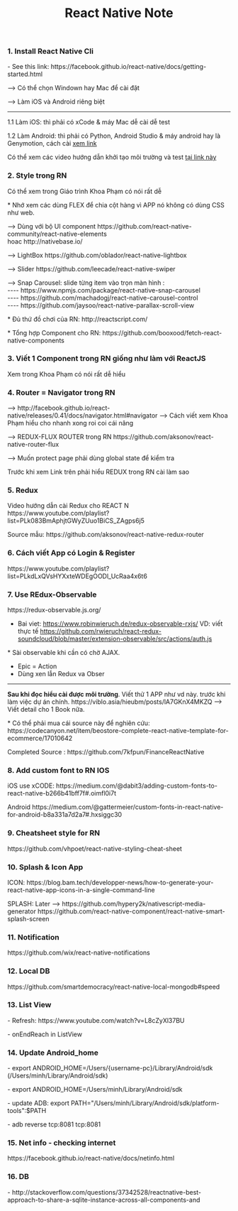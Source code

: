 <h1 align='center'>React Native Note</h1>
<br />
<h3>1. Install React Native Cli</h3>
<p>- See this link: https://facebook.github.io/react-native/docs/getting-started.html</p>
<p>--> Có thể chọn Windown hay Mac để cài đặt</p>
<p>--> Làm iOS và Android riêng biệt</p>
<hr />
<p>1.1 Làm iOS: thì phải có xCode & máy Mac dễ cài dễ test</p>
<p>1.2 Làm Android: thì phải có Python, Android Studio & máy android hay là Genymotion, cách cài <a href="https://hocthietkeweb.net.vn/huong-dan-cai-dat-may-ao-genymotion-de-test-ung-dung-android.html">xem link</a></p>
<p>Có thể xem các video hướng dẫn khởi tạo môi trường và test 
<a href="https://www.youtube.com/playlist?list=PLzrVYRai0riQsPYaBX-aNz8YCmtDsg17A">tại link này</a></p>
<h3>2. Style trong RN</h3>
<p>Có thể xem trong Giáo trình Khoa Phạm có nói rất dễ</p>
<p>* Nhớ xem các dùng FLEX để chia cột hàng vì APP nó không có dùng CSS như web.</p>
<p>--> Dùng với bộ UI component https://github.com/react-native-community/react-native-elements
<br /> hoac http://nativebase.io/ </p>
<p>--> LightBox https://github.com/oblador/react-native-lightbox </p>
<p>--> Slider https://github.com/leecade/react-native-swiper</p>
<p>--> Snap Carousel: slide từng item vào trọn màn hình : 
<br />---- https://www.npmjs.com/package/react-native-snap-carousel 
<br />---- https://github.com/machadogj/react-native-carousel-control
<br />---- https://github.com/jaysoo/react-native-parallax-scroll-view
</p>

<p>* Đủ thứ đồ chơi của RN: http://reactscript.com/</p>
<p>* Tổng hợp Component cho RN: https://github.com/booxood/fetch-react-native-components</p>

<h3>3. Viết 1 Component trong RN giống như làm với ReactJS</h3>
<p>Xem trong Khoa Phạm có nói rất dễ hiểu</p>
<h3>4. Router = Navigator trong RN</h3>
--> http://facebook.github.io/react-native/releases/0.41/docs/navigator.html#navigator
--> Cách viết xem Khoa Phạm hiểu cho nhanh xong roi coi cái nâng 
<p>--> REDUX-FLUX ROUTER trong RN https://github.com/aksonov/react-native-router-flux</p>
<p>--> Muốn protect page phải dùng global state để kiểm tra</p>
<p> Trước khi xem Link trên phải hiểu REDUX trong RN cài làm sao</p>
<h3>5. Redux </h3>
<p>Video hướng dẫn cài Redux cho REACT N https://www.youtube.com/playlist?list=PLk083BmAphjtGWyZUuo1BiCS_ZAgps6j5 </p>
<p>Source mẫu: https://github.com/aksonov/react-native-redux-router</p>
<h3>6. Cách viết App có Login & Register</h3>
https://www.youtube.com/playlist?list=PLkdLxQVsHYXxteWDEgOODl_UcRaa4x6t6
<h3>7. Use REdux-Observable</h3>
https://redux-observable.js.org/

- Bai viet: https://www.robinwieruch.de/redux-observable-rxjs/
VD: viết thực tế https://github.com/rwieruch/react-redux-soundcloud/blob/master/extension-observable/src/actions/auth.js 
<p>* Sài observable khi cần có chờ AJAX. </p>
<ul>
<li>Epic = Action </li>
<li> Dùng xen lẫn Redux va Obser</li>
</ul>
<hr />
<b style="color: 'red'">Sau khi đọc hiểu cài được môi trường</b>. Viết thử 1 APP như vd này. trước khi làm việc dự án chính.
https://viblo.asia/hieubm/posts/lA7GKnX4MKZQ
--> Viết detail cho 1 Book nữa. 
<p>* Có thể phải mua cái source này để nghiên cứu: https://codecanyon.net/item/beostore-complete-react-native-template-for-ecommerce/17010642</p>
<p>Completed Source : https://github.com/7kfpun/FinanceReactNative </p>

<h3>8. Add custom font to RN IOS</h3>
<p>iOS use xCODE: https://medium.com/@dabit3/adding-custom-fonts-to-react-native-b266b41bff7f#.oimfl0i7t</p>
<p>Android https://medium.com/@gattermeier/custom-fonts-in-react-native-for-android-b8a331a7d2a7#.hxsiggc30</p>

<h3>9. Cheatsheet style for RN</h3>
<p>https://github.com/vhpoet/react-native-styling-cheat-sheet</p>

<h3>10. Splash & Icon App</h3>
<p>ICON: https://blog.bam.tech/developper-news/how-to-generate-your-react-native-app-icons-in-a-single-command-line</p>
<p>SPLASH:
Later --> https://github.com/hypery2k/nativescript-media-generator
https://github.com/react-native-component/react-native-smart-splash-screen</p>
<h3>11. Notification</h3>
<p>https://github.com/wix/react-native-notifications</p>

<h3>12. Local DB</h3>
<p>https://github.com/smartdemocracy/react-native-local-mongodb#speed</p>

<h3>13. List View</h3>
<p>- Refresh: https://www.youtube.com/watch?v=L8cZyXl37BU </p>
<p>- onEndReach in ListView</p>

<h3>14. Update Android_home</h3>
<p>- export ANDROID_HOME=/Users/{username-pc}/Library/Android/sdk     (/Users/minh/Library/Android/sdk)</p>
<p>- export ANDROID_HOME=/Users/minh/Library/Android/sdk</p>
<p>- update ADB: export PATH="/Users/minh/Library/Android/sdk/platform-tools":$PATH</p>
<p>- adb reverse tcp:8081 tcp:8081</p>

<h3>15. Net info - checking internet</h3>
<p>https://facebook.github.io/react-native/docs/netinfo.html</p>

<h3>16. DB </h3>
<p>- http://stackoverflow.com/questions/37342528/reactnative-best-approach-to-share-a-sqlite-instance-across-all-components-and</p>
